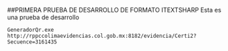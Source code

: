 ##PRIMERA PRUEBA DE DESARROLLO DE FORMATO ITEXTSHARP
Esta es una prueba de desarrollo
```
GeneradorQr.exe http://rppccolimaevidencias.col.gob.mx:8182/evidencia/Certi2?Secuence=3161435
```